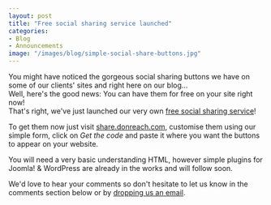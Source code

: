 ```yaml
---
layout: post
title: "Free social sharing service launched"
categories:
- Blog
- Announcements
image: "/images/blog/simple-social-share-buttons.jpg"
---
```


You might have noticed the gorgeous social sharing buttons we have on some of our clients' sites and right here on our blog...  
Well, here's the good news: You can have them for free on your site right now!  
That's right, we've just launched our very own [free social sharing service](http://share.donreach.com/)!

To get them now just visit [share.donreach.com](http://share.donreach.com/), customise them using our simple form, click on *Get the code* and paste it where you want the buttons to appear on your website.

You will need a very basic understanding HTML, however simple plugins for Joomla! & WordPress are already in the works and will follow soon.

We'd love to hear your comments so don't hesitate to let us know in the comments section below or by [dropping us an email](/contact).
